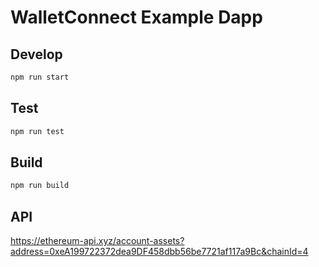 # WalletConnect Example Dapp

## Develop

```bash
npm run start
```

## Test

```bash
npm run test
```

## Build

```bash
npm run build
```

## API
https://ethereum-api.xyz/account-assets?address=0xeA199722372dea9DF458dbb56be7721af117a9Bc&chainId=4
